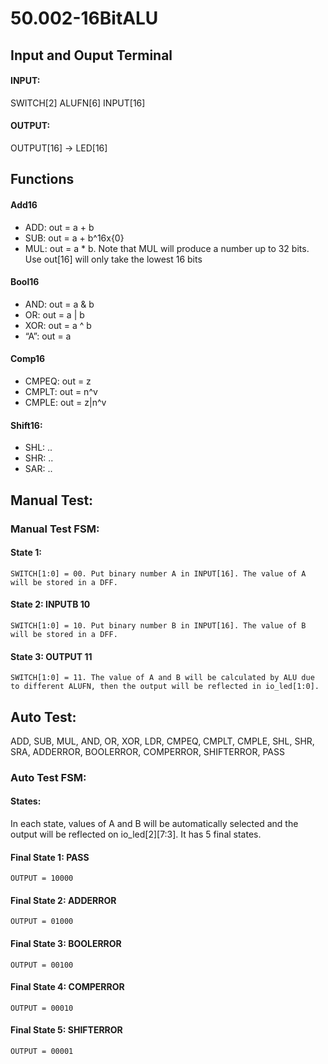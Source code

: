 # 50.002-16BitALU

## Input and Ouput Terminal
#### INPUT: 
SWITCH[2] ALUFN[6] INPUT[16]
#### OUTPUT: 
OUTPUT[16] → LED[16]

## Functions
#### Add16
-	ADD: out = a + b
-	SUB: out = a + b^16x{0}
-	MUL: out = a * b. 
Note that MUL will produce a number up to 32 bits. Use out[16] will only take the lowest 16 bits

#### Bool16
-	AND: out = a & b
-	OR: out = a | b
-	XOR: out = a ^ b
-	“A”: out = a

#### Comp16
-	CMPEQ: out = z
-	CMPLT: out = n^v
-	CMPLE: out = z|n^v

#### Shift16:
-	SHL: ..
-	SHR: ..
-	SAR: ..


## Manual Test: 

### Manual Test FSM:
#### State 1:
	SWITCH[1:0] = 00. Put binary number A in INPUT[16]. The value of A will be stored in a DFF.
#### State 2: INPUTB 10
	SWITCH[1:0] = 10. Put binary number B in INPUT[16]. The value of B will be stored in a DFF.
#### State 3: OUTPUT 11
	SWITCH[1:0] = 11. The value of A and B will be calculated by ALU due to different ALUFN, then the output will be reflected in io_led[1:0].

## Auto Test: 
ADD, SUB, MUL, AND, OR, XOR, LDR, CMPEQ, CMPLT, CMPLE, SHL, SHR, SRA, ADDERROR, BOOLERROR, COMPERROR, SHIFTERROR, PASS

### Auto Test FSM:
#### States: 
In each state, values of A and B will be automatically selected and the output will be reflected on io_led[2][7:3]. It has 5 final states.
#### Final State 1: PASS
	OUTPUT = 10000
#### Final State 2: ADDERROR
	OUTPUT = 01000
#### Final State 3: BOOLERROR
	OUTPUT = 00100
#### Final State 4: COMPERROR
	OUTPUT = 00010
#### Final State 5: SHIFTERROR
	OUTPUT = 00001
